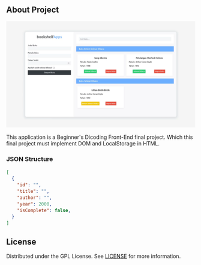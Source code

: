 ## About Project

![Screenshot](screenshot.webp)

This application is a Beginner's Dicoding Front-End final project. Which this final project must implement DOM and LocalStorage in HTML.

### JSON Structure

```JSON
[
  {
    "id": "",
    "title": "",
    "author": "",
    "year": 2000,
    "isComplete": false,
  }
]
```

## License

Distributed under the GPL License. See [LICENSE](LICENSE) for more information.
